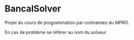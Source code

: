 # BancalSolver

Projet du cours de programmation par contraintes du MPRO.

En cas de problème se référer au nom du solveur.
